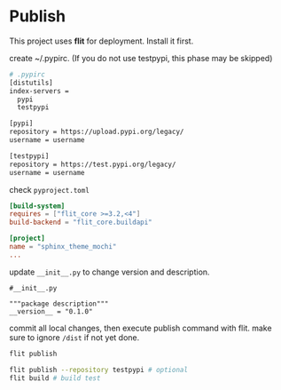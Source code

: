 # Publish

This project uses **flit** for deployment. Install it first.

create ~/.pypirc. (If you do not use testpypi, this phase may be skipped)

```sh
# .pypirc
[distutils]
index-servers = 
  pypi
  testpypi

[pypi]
repository = https://upload.pypi.org/legacy/
username = username

[testpypi]
repository = https://test.pypi.org/legacy/
username = username
```

check `pyproject.toml`

```toml
[build-system]
requires = ["flit_core >=3.2,<4"]
build-backend = "flit_core.buildapi"

[project]
name = "sphinx_theme_mochi"
...
```

update `__init__.py` to change version and description.

```
#__init__.py

"""package description"""
__version__ = "0.1.0"
```

commit all local changes, then execute publish command with flit. make sure to ignore `/dist` if not yet done.

```sh
flit publish

flit publish --repository testpypi # optional
flit build # build test
```